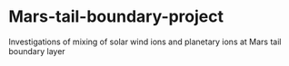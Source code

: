 # Mars-tail-boundary-project
Investigations of mixing of solar wind ions and planetary ions at Mars tail boundary layer
